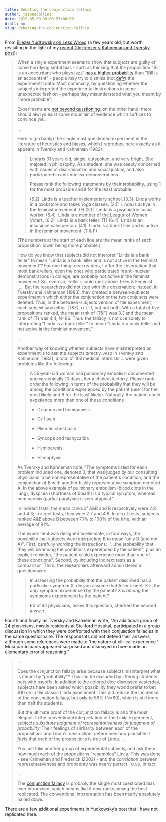 ```yaml
---
title: Debating the conjunction fallacy
author: jasonacollins
date: 2019-05-09 09:00:57+00:00
draft: no
slug: debating-the-conjunction-fallacy
---
```


From [Eliezer Yudkowsky on Less Wrong](https://www.lesswrong.com/posts/cXzTpSiCrNGzeoRAz/conjunction-controversy-or-how-they-nail-it-down) (a few years old, but worth revisiting in the light of my [recent Gigerenzer v Kahneman and Tversky post](https://www.jasoncollins.blog/gigerenzer-versus-kahneman-and-tversky-the-1996-face-off/)):

>When a single experiment seems to show that subjects are guilty of some horrifying sinful bias - such as thinking that the proposition "Bill is an accountant who plays jazz" [has a higher probability](https://www.lesswrong.com/lw/ji/conjunction_fallacy/) than "Bill is an accountant" - people may try to dismiss (not [defy](https://www.lesswrong.com/lw/ig/i_defy_the_data/)) the experimental data. Most commonly, by questioning whether the subjects interpreted the experimental instructions in some unexpected fashion - perhaps they misunderstood what you meant by "more probable".
>
>Experiments are [not beyond questioning](https://www.lesswrong.com/lw/ig/i_defy_the_data/); on the other hand, there should always exist some mountain of evidence which suffices to convince you.
>
>...
>
>Here is (probably) the single most questioned experiment in the literature of heuristics and biases, which I reproduce here exactly as it appears in Tversky and Kahneman (1982):
>
>>Linda is 31 years old, single, outspoken, and very bright. She majored in philosophy. As a student, she was deeply concerned with issues of discrimination and social justice, and also participated in anti-nuclear demonstrations.
>>
>> Please rank the following statements by their probability, using 1 for the most probable and 8 for the least probable:
>>
>>(5.2)  Linda is a teacher in elementary school.
>>(3.3)  Linda works in a bookstore and takes Yoga classes.
>>(2.1)  Linda is active in the feminist movement. (F)
>>(3.1)  Linda is a psychiatric social worker.
>>(5.4)  Linda is a member of the League of Women Voters.
>>(6.2)  Linda is a bank teller. (T)
>>(6.4)  Linda is an insurance salesperson.
>>(4.1)  Linda is a bank teller and is active in the feminist movement. (T & F)
>
>(The numbers at the start of each line are the mean ranks of each proposition, lower being more probable.)
>
>How do you know that subjects did not interpret "Linda is a bank teller" to mean "Linda is a bank teller and is not active in the feminist movement"? For one thing, dear readers, I offer the observation that most bank tellers, even the ones who participated in anti-nuclear demonstrations in college, are probably not active in the feminist movement. So, even so, Teller should rank above Teller & Feminist.  ...  But the researchers did not stop with this observation; instead, in Tversky and Kahneman (1983), they created a between-subjects experiment in which either the conjunction or the two conjuncts were deleted. Thus, in the between-subjects version of the experiment, each subject saw either (T&F), or (T), but not both. With a total of five propositions ranked, the mean rank of (T&F) was 3.3 and the mean rank of (T) was 4.4, N=86. Thus, the fallacy is not due solely to interpreting "Linda is a bank teller" to mean "Linda is a bank teller and not active in the feminist movement."
>
>...
>
>Another way of knowing whether subjects have misinterpreted an experiment is to ask the subjects directly. Also in Tversky and Kahneman (1983), a total of 103 medical internists ... were given problems like the following:
>
>>A 55-year-old woman had pulmonary embolism documented angiographically 10 days after a cholecstectomy. Please rank order the following in terms of the probability that they will be among the conditions experienced by the patient (use 1 for the most likely and 6 for the least likely). Naturally, the patient could experience more than one of these conditions.
>>
>>* Dyspnea and hemiparesis
>>
>>* Calf pain
>>
>>* Pleuritic chest pain
>>
>>* Syncope and tachycardia
>>
>>* Hemiparesis
>>
>>* Hemoptysis
>
>As Tversky and Kahneman note, "The symptoms listed for each problem included one, denoted B, that was judged by our consulting physicians to be nonrepresentative of the patient's condition, and the conjunction of B with another highly representative symptom denoted A. In the above example of pulmonary embolism (blood clots in the lung), dyspnea (shortness of breath) is a typical symptom, whereas hemiparesis (partial paralysis) is very atypical."
>
>In indirect tests, the mean ranks of A&B and B respectively were 2.8 and 4.3; in direct tests, they were 2.7 and 4.6. In direct tests, subjects ranked A&B above B between 73% to 100% of the time, with an average of 91%.
>
>The experiment was designed to eliminate, in four ways, the possibility that subjects were interpreting B to mean "only B (and not A)". First, carefully wording the instructions:  "...the probability that they will be among the conditions experienced by the patient", plus an explicit reminder, "the patient could experience more than one of these conditions". Second, by including indirect tests as a comparison. Third, the researchers afterward administered a questionnaire:
>
>>In assessing the probability that the patient described has a particular symptom X, did you assume that (check one):
>>X is the _only_ symptom experienced by the patient?
>>X is _among_ the symptoms experienced by the patient?
>>
>>60 of 62 physicians, asked this question, checked the second answer.
>
Fourth and finally, as Tversky and Kahneman write, "An additional group of 24 physicians, mostly residents at Stanford Hospital, participated in a group discussion in which they were confronted with their conjunction fallacies in the same questionnaire. The respondents did not defend their answers, although some references were made to 'the nature of clinical experience.'  Most participants appeared surprised and dismayed to have made an elementary error of reasoning."
>
>...
>
>Does the conjunction fallacy arise because subjects misinterpret what is meant by "probability"? This can be excluded by offering students bets with payoffs. In addition to the colored dice discussed yesterday, subjects have been asked which possibility they would prefer to bet $10 on in the classic Linda experiment. This did reduce the incidence of the conjunction fallacy, but only to 56% (N=60), which is still more than half the students.
>
>But the ultimate proof of the conjunction fallacy is also the most elegant. In the conventional interpretation of the Linda experiment, subjects _substitute judgment of representativeness for judgment of probability:_ Their feelings of similarity between each of the propositions and Linda's description, determines how plausible it _feels_ that each of the propositions is true of Linda. ...
>
>You just take another group of experimental subjects, and ask them how much each of the propositions "resembles" Linda. This was done - see Kahneman and Frederick (2002) - and the _correlation_ between representativeness and probability was nearly perfect.  0.99, in fact.
>
>...
>
>The [conjunction fallacy](https://www.lesswrong.com/lw/ji/conjunction_fallacy/) is probably the single most questioned bias ever introduced, which means that it now ranks among the best replicated. The conventional interpretation has been nearly absolutely nailed down.

There are a few additional experiments in Yudkowsky’s post that I have not replicated here.
